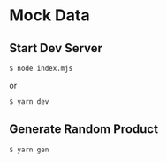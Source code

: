 # Mock Data 

## Start Dev Server

```bash
$ node index.mjs
```

or

```bash
$ yarn dev
```

## Generate Random Product

```bash
$ yarn gen
```
